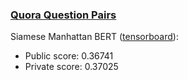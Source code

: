 ### [Quora Question Pairs](https://www.kaggle.com/competitions/quora-question-pairs)

Siamese Manhattan BERT ([tensorboard](https://tensorboard.dev/experiment/Wd6MaaWrRGioKGJGrWcnlg/)):
- Public score:  0.36741
- Private score: 0.37025
